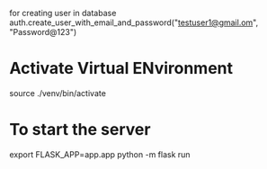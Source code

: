 
for creating user in database
auth.create_user_with_email_and_password("testuser1@gmail.om", "Password@123")


# Activate Virtual ENvironment
 source ./venv/bin/activate
 
 # To start the server
  export FLASK_APP=app.app
   python -m flask run